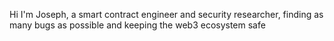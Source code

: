 Hi I'm Joseph, a smart contract engineer and security researcher, finding as many bugs as possible and keeping the web3 ecosystem safe 
